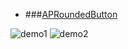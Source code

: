 * ###[APRoundedButton](https://github.com/elpsk/APRoundedButton)

![demo1](https://github.com/elpsk/APRoundedButton/blob/master/ss-b.png)
![demo2](https://github.com/elpsk/APRoundedButton/blob/master/ss-d.png)